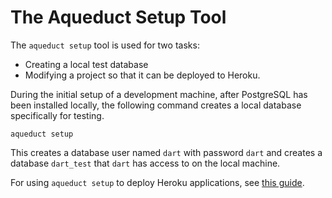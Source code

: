 # The Aqueduct Setup Tool

The `aqueduct setup` tool is used for two tasks:

- Creating a local test database
- Modifying a project so that it can be deployed to Heroku.

During the initial setup of a development machine, after PostgreSQL has been installed locally, the following command creates a local database specifically for testing.

```
aqueduct setup
```

This creates a database user named `dart` with password `dart` and creates a database `dart_test` that `dart` has access to on the local machine.

For using `aqueduct setup` to deploy Heroku applications, see [this guide](../deploy/deploy_heroku.md).
